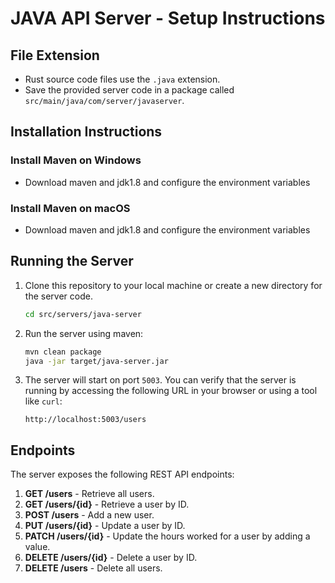 # JAVA API Server - Setup Instructions

## File Extension

- Rust source code files use the `.java` extension.
- Save the provided server code in a package called  `src/main/java/com/server/javaserver`.

## Installation Instructions

### Install Maven on Windows

- Download maven and jdk1.8 and configure the environment variables

### Install Maven on macOS

- Download maven and jdk1.8 and configure the environment variables

## Running the Server

1. Clone this repository to your local machine or create a new directory for the server code.

   ```sh
   cd src/servers/java-server
   ```

1. Run the server using maven:

   ```sh
   mvn clean package
   java -jar target/java-server.jar
   ```

1. The server will start on port `5003`. You can verify that the server is running by accessing the following URL in your browser or using a tool like `curl`:

   ```
   http://localhost:5003/users
   ```

## Endpoints

The server exposes the following REST API endpoints:

1. **GET /users** - Retrieve all users.
2. **GET /users/{id}** - Retrieve a user by ID.
3. **POST /users** - Add a new user.
4. **PUT /users/{id}** - Update a user by ID.
5. **PATCH /users/{id}** - Update the hours worked for a user by adding a value.
6. **DELETE /users/{id}** - Delete a user by ID.
7. **DELETE /users** - Delete all users.
